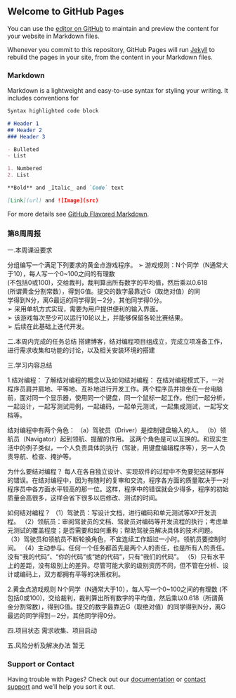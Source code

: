## Welcome to GitHub Pages

You can use the [editor on GitHub](https://github.com/kkkcx/kkkcx.github.io/edit/master/index.md) to maintain and preview the content for your website in Markdown files.

Whenever you commit to this repository, GitHub Pages will run [Jekyll](https://jekyllrb.com/) to rebuild the pages in your site, from the content in your Markdown files.

### Markdown

Markdown is a lightweight and easy-to-use syntax for styling your writing. It includes conventions for

```markdown
Syntax highlighted code block

# Header 1
## Header 2
### Header 3

- Bulleted
- List

1. Numbered
2. List

**Bold** and _Italic_ and `Code` text

[Link](url) and ![Image](src)
```

For more details see [GitHub Flavored Markdown](https://guides.github.com/features/mastering-markdown/).

### 第8周周报

一.本周课设要求

分组编写一个满足下列要求的黄金点游戏程序。
➢ 游戏规则：N个同学（N通常大于10），每人写一个0~100之间的有理数   
(不包括0或100)，交给裁判，裁判算出所有数字的平均值，然后乘以0.618    
(所谓黄金分割常数），得到G值。提交的数字最靠近G（取绝对值）的同   
学得到N分，离G最远的同学得到－2分，其他同学得0分。  
➢ 采用单机方式实现，需要为用户提供便利的输入界面。  
➢ 该游戏每次至少可以运行10轮以上，并能够保留各轮比赛结果。  
➢ 后续在此基础上迭代开发。  

二.本周内完成的任务总结
搭建博客，结对编程项目组成立，完成立项准备工作，进行需求收集和功能的讨论，以及相关安装环境的搭建

三.学习内容总结

1.结对编程：
了解结对编程的概念以及如何结对编程：
在结对编程模式下，一对程序员肩并肩地、平等地、互补地进行开发工作。两个程序员并排坐在一台电脑前，面对同一个显示器，使用同一个键盘，同一个鼠标一起工作。他们一起分析，一起设计，一起写测试用例，一起编码，一起单元测试，一起集成测试，一起写文档等。

结对编程中有两个角色：
（a）驾驶员（Driver）是控制键盘输入的人。
（b）领航员（Navigator）起到领航、提醒的作用。
这两个角色是可以互换的。和现实生活中的例子类似，一个人负责具体的执行（驾驶，用键盘编辑程序等），另一人负责导航、检查、掩护等。

为什么要结对编程？
每人在各自独立设计、实现软件的过程中不免要犯这样那样的错误。在结对编程中，因为有随时的复审和交流，程序各方面的质量取决于一对程序员中各方面水平较高的那一位。这样，程序中的错误就会少得多，程序的初始质量会高很多，这样会省下很多以后修改、测试的时间。

如何结对编程？
（1）驾驶员：写设计文档，进行编码和单元测试等XP开发流程。
（2）领航员：审阅驾驶员的文档、驾驶员对编码等开发流程的执行；考虑单元测试的覆盖程度；是否需要和如何重构；帮助驾驶员解决具体的技术问题。
（3）驾驶员和领航员不断轮换角色，不宜连续工作超过一小时。领航员要控制时间。
（4）主动参与。任何一个任务都首先是两个人的责任，也是所有人的责任。没有“我的代码”、“你的代码”或“她的代码”，只有“我们的代码”。
（5）只有水平上的差距，没有级别上的差异。尽管可能大家的级别资历不同，但不管在分析、设计或编码上，双方都拥有平等的决策权利。

2.黄金点游戏规则
N个同学（N通常大于10），每人写一个0~100之间的有理数 (不包括0或100)，交给裁判，裁判算出所有数字的平均值，然后乘以0.618（所谓黄金分割常数），得到G值。提交的数字最靠近G（取绝对值）的同学得到N分，离G最远的同学得到－2分，其他同学得0分。

四.项目状态
需求收集、项目启动

五.风险分析及解决办法
暂无





### Support or Contact

Having trouble with Pages? Check out our [documentation](https://docs.github.com/categories/github-pages-basics/) or [contact support](https://github.com/contact) and we’ll help you sort it out.
